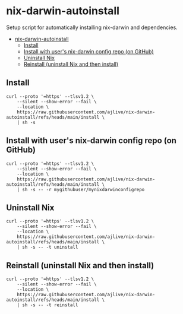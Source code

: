 # nix-darwin-autoinstall

Setup script for automatically installing nix-darwin and dependencies.

- [nix-darwin-autoinstall](#nix-darwin-autoinstall)
  - [Install](#install)
  - [Install with user's nix-darwin config repo (on GitHub)](#install-with-users-nix-darwin-config-repo-on-github)
  - [Uninstall Nix](#uninstall-nix)
  - [Reinstall (uninstall Nix and then install)](#reinstall-uninstall-nix-and-then-install)

## Install

```shell
curl --proto '=https' --tlsv1.2 \
	--silent --show-error --fail \
	--location \
	https://raw.githubusercontent.com/ajlive/nix-darwin-autoinstall/refs/heads/main/install \
	| sh -s
```

## Install with user's nix-darwin config repo (on GitHub)

```shell
curl --proto '=https' --tlsv1.2 \
	--silent --show-error --fail \
	--location \
	https://raw.githubusercontent.com/ajlive/nix-darwin-autoinstall/refs/heads/main/install \
	| sh -s -- -r mygithubuser/mynixdarwinconfigrepo
```

## Uninstall Nix

```shell
curl --proto '=https' --tlsv1.2 \
	--silent --show-error --fail \
	--location \
	https://raw.githubusercontent.com/ajlive/nix-darwin-autoinstall/refs/heads/main/install \
	| sh -s -- -t uninstall
```

## Reinstall (uninstall Nix and then install)

```shell
curl --proto '=https' --tlsv1.2 \
	--silent --show-error --fail \
	--location \
	https://raw.githubusercontent.com/ajlive/nix-darwin-autoinstall/refs/heads/main/install \
	| sh -s -- -t reinstall
```
